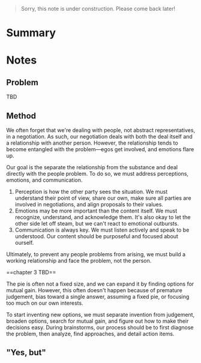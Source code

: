 > Sorry, this note is under construction. Please come back later!

# Summary

# Notes
## Problem
TBD

## Method
We often forget that we're dealing with people, not abstract representatives, in a negotiation. As such, our negotiation deals with both the deal itself and a relationship with another person. However, the relationship tends to become entangled with the problem—egos get involved, and emotions flare up.

Our goal is the separate the relationship from the substance and deal directly with the people problem. To do so, we must address perceptions, emotions, and communication.
1. Perception is how the other party sees the situation. We must understand their point of view, share our own, make sure all parties are involved in negotiations, and align proposals to their values.
2. Emotions may be more important than the content itself. We must recognize, understand, and acknowledge them. It's also okay to let the other side let off steam, but we can't react to emotional outbursts.
3. Communication is always key. We must listen actively and speak to be understood. Our content should be purposeful and focused about ourself.

Ultimately, to prevent any people problems from arising, we must build a working relationship and face the problem, not the person.

==chapter 3 TBD==

The pie is often not a fixed size, and we can expand it by finding options for mutual gain. However, this often doesn't happen because of premature judgement, bias toward a single answer, assuming a fixed pie, or focusing too much on our own interests.

To start inventing new options, we must separate invention from judgement, broaden options, search for mutual gain, and figure out how to make their decisions easy. During brainstorms, our process should be to first diagnose the problem, then analyze, find approaches, and detail action items.

## "Yes, but"
